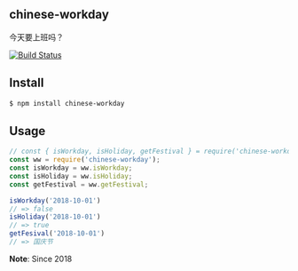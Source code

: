 ## chinese-workday

今天要上班吗？


[![Build Status][travis-image]][travis-url]

## Install

```bash
$ npm install chinese-workday
```

## Usage

```js
// const { isWorkday, isHoliday, getFestival } = require('chinese-workday');
const ww = require('chinese-workday');
const isWorkday = ww.isWorkday;
const isHoliday = ww.isHoliday;
const getFestival = ww.getFestival;

isWorkday('2018-10-01')
// => false
isHoliday('2018-10-01')
// => true
getFesival('2018-10-01')
// => 国庆节
```

[travis-image]: https://travis-ci.org/yize/chinese-workday.svg?branch=master
[travis-url]: https://travis-ci.org/yize/chinese-workday

**Note**: Since 2018
